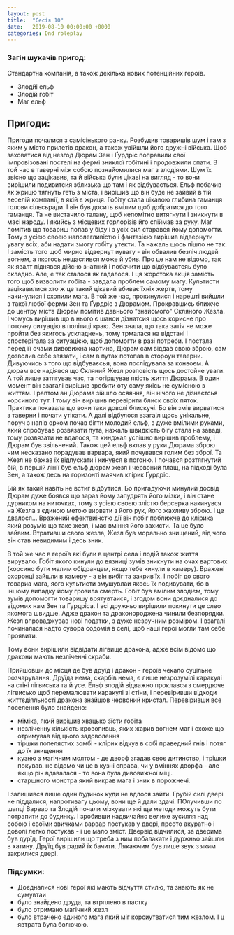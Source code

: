 ```yaml
---
layout: post
title:  "Сесія 10"
date:   2019-08-10 00:00:00 +0000
categories: Dnd roleplay
---
```

### Загін шукачів пригод:
Стандартна компанія, а також декілька нових потенційних героїв.
* Злодйі ельф
* Злодій гобіт
* Маг ельф

## Пригоди:
Пригоди почалися з самісінького ранку. Розбудив товаришів шум і гам з яким у місто прилетів дракон, а також увійшли його дружні війська. Щоб заховатися від незгод Дюрам Зен і Ґурдріс поправили свої імпровізовані постелі на фермі зниклої гобітині і продовжили спати.
В той час в таверні між собою познайомилися маг з злодіями. Шум їх звісно що зацікавив, та й війська були цікаві на вигляд - то вони вирішили подивитсия зблизька що там і як відбувається.
Ельф побачив як жрицю тягнуть геть з міста, і вирішив що він буде не зайвий в тій веселій компанії, в якій є жриця. Гобіту стала цікавою глибина гаманця голови сільсьради. І він був досить вмілим щоб добратися до того гаманця. Та не вистачило талану, щоб непомітно витягнути і зникнути в масі народу. І якийсь з місцевих горлорізів йго спіймав за руку. Маг помітив що товариш попав у біду і з усіх сил старався йому допомогти. Тому з усією своєю наполегливістю і фантазією вирішив відвернути увагу всіх, аби надати змогу гобіту утекти. Та нажаль щось пішло не так. І замість того щоб мирно відвернут иувагу - він обвалив безліч людей вогнем, а якогось нещаслився може й убив. Про це нам не відомо, так як явалт піднявся дійсно знатний і побачити що відбуваєтсяь було складно. Але, е так сталося як гадалося. І ця жорстока акція замість того щоб визволити гобіта - завдала проблем самому магу. Культисти зацікавилися хто ж це такий цікавий вбиває їхніх жертв, тому накинулися і схопили мага.
В той же час, прокинулися і нарешті вийшли з такої любої ферми Зен та Ґурдріс з Дюрамом. Прокравшись ближче до центру міста Дюрам помітив давнього "знайомого" Скляного Жезла. І чомусь вирішив що в нього є шанси дізнатсия щось корисне про поточну ситуацію в політиці краю. Зен знала, що така затія не може пройти без якигось ускладнень, тому трмалася на відстані і спостерігала за ситуацією, щоб допомогти в разі потреби. І постала перед її очами дивовижна картина, Дюрам сам віддав свою зброю, сам дозволив себе звязати, і сам в путах потопав в стороун таверни. Дивуючись з того що відбуваєсья, вона послідувала за конвоєм.
А дюрам все надіявся що Скляний Жезл розповість щось достойне уваги. А той лише затягував час, та погіршував якість життя Дюрама. В один момент він взагалі вирішив зробити оту саму якісь не сумісною з життям. І раптом ан Дюрама зійшло осяяння, він нічого не дізнаєтсья корсиного тут. І тому він вирішив перевірити блиск своїх пяток. Практика показала що вони таки доволі блискучі. Бо він змів вирватися з таверни і почати утікати. А далі відбулося взагаіл щось унікальне, поруч з напів орком почав бігти молодий ельф, з дуже вмілими руками, який спробував розвязати пута, нажаль швидкість бігу стала на заваді, тому розвязати не вдалося, та кинджал успішно вирішив проблему, і Дюрам був звільнений. Також цей ельф вклав у руки Дюрама зброю чим несказано порадував варвара, який почувався голим без зброї. Та Жезл не бажав їх відпускати і кинувся в погоню. І почався розтягнутий бій, в першій лінії був ельф дюрам жезл і червоний плащ, на підході була Зен, а також десь на горизонті маячив клірик Ґурдріс.

Бій як такий навіть не встиг відбутися. Бо пригадуючи минулий досвід Дюрам дуже боявся що зараз йому запудрять його мізки, і він стане дурником на ниточках, тому з усією своєю злістю берсерка накинувся на Жезла з єдиною метою вирвати з його рук, його жахливу зброю. І це двалося... Вражений ефектвиінстю дії він побіг поближче до клірика який розуміє що таке жезл, і має вміння його захисти. Та це було зайвим. Втративши свого жезла, Жезл був морально знищений, від чого він став невидимим і десь зник.

В той же час в героїв які були в центрі села і подій також життя вирувало. Гобіт якого кинули до вязниці зумів зникнути на очах вартових (корсино бути малим обідранцем, якщо тебе кинули в камеру). Вражені охоронці зайшли в камеру - а він вибіг та закрив їх. І побіг до свого товариа мага, яого культисти змушувлаи якось їх подивувати, бо в іншому випадку йому грозила смерть. Гобіт був вмілим злодієм, тому зумів допомогти товаришу врятувтаися, і згодом вони доєдналися до відомих нам Зен та Ґурдріса. І всі дружньо вирішили покинути це слео якомога швидше. Адже дракон та драконороджена чинили безпорядки. Жезл впроваджував нові податки, з дуже незручним розміром. І взагалі починалася надто сувора содомія в селі, щоб наші герої могли там себе проявити.

Тому вони вирішили відвідати лігвище дракона, адже всім відомо що дракони мають незліченні скраби.

Прийшовши до місця де був друїд і дракон - героїв чекало суцільне розчарування.
Друїда нема, скарбів нема, є лише незрозумілі каракулі на стіні лігвиська та й усе. Ельф злодій відважно проклався з смердюче лігвисько щоб перемалювати каракулі зі стіни, і перевіривши відходи життєдіяльності дракона знайшов червоний кристал.
Перевіривши все поселення було знайдено:
* міміка, який вирішив хвацько зїсти гобіта
* незліченну кількість кровопивць, яких жарив вогнем маг і схоже що отримував від цього задоволення
* тіршки попелястих зомбі - клірик відчув в собі праведний гнів і потяг до їх знищення
* кузню з магічним молтом - де дворф згадав своє дитинство, і трішки покував. не відомо чи це в кузні справа, чи у вміннях дворфа - але якщо річ вдавалася - то вона була дивовижної міці.
* старшного монстра який викрав мага і зник в порожнечі.

І залишився лише один будинок куди не вдлося зайти. Грубій силі двері не піддалися, напротивагу цьому, вони ще й дали здачі. ПОлучивши по шапці Варвар та Злодій почали мізкувати які ще методи можуть бути потрапити до будинку. І зробивши надвичайно велике зусилля над собою і своїми звичками варвар постукав у двері, прсото акуратно і доволі легко постукав - і це мало зміст. Двервід відчилися, за дверима був дурїд. Герої вирішили що треба з ним побалакати і дуржньо зайшли в хатину. Друїд був радий їх бачити. Лякаючим був лише звук з яким закрилися двері.

### Підсумки: 
* Доєдналися нові герої які мають відчуття стилю, та знають як не сумувтаи
* було знайдено друда, та втрплено в пастку
* було отримано магічний жезл
* було втрачено єдиного мага який міг корсиутватися тим жезлом. І ц явтрата була болючою.